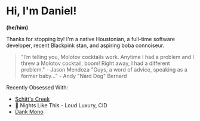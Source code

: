 # Hi, I'm Daniel!

**(he/him)**

Thanks for stopping by! I'm a native Houstonian, a full-time software developer, recent Blackpink stan, and aspiring boba connoiseur.

> "I’m telling you, Molotov cocktails work. Anytime I had a problem and I threw a Molotov cocktail, boom! Right away, I had a different problem." - Jason Mendoza
> "Guys, a word of advice, speaking as a former baby..." - Andy "Nard Dog" Bernard

Recently Obsessed With:

- [Schitt's Creek](https://www.netflix.com/title/80036165)
- 🎹 Nights Like This - Loud Luxury, CID
- [Dank Mono](https://gumroad.com/l/dank-mono)

<!-- Add commitment to social justice -->

<!-- TODO: Add a "How I work" describing my work style -->

